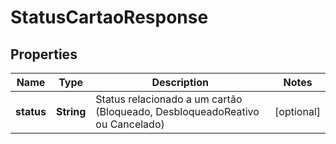 
# StatusCartaoResponse

## Properties
Name | Type | Description | Notes
------------ | ------------- | ------------- | -------------
**status** | **String** | Status relacionado a um cartão (Bloqueado, DesbloqueadoReativo ou Cancelado) |  [optional]



